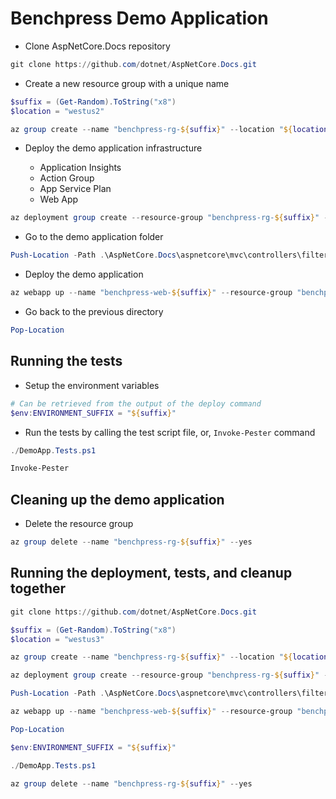 # Benchpress Demo Application

* Clone AspNetCore.Docs repository

```powershell
git clone https://github.com/dotnet/AspNetCore.Docs.git
```

* Create a new resource group with a unique name

```powershell
$suffix = (Get-Random).ToString("x8")
$location = "westus2"

az group create --name "benchpress-rg-${suffix}" --location "${location}"
```

* Deploy the demo application infrastructure

   * Application Insights
   * Action Group
   * App Service Plan
   * Web App

```powershell
az deployment group create --resource-group "benchpress-rg-${suffix}" --template-file "main.bicep" --parameters suffix="${suffix}"
```

* Go to the demo application folder

```powershell
Push-Location -Path .\AspNetCore.Docs\aspnetcore\mvc\controllers\filters\samples\6.x\FiltersSample
```

* Deploy the demo application

```powershell
az webapp up --name "benchpress-web-${suffix}" --resource-group "benchpress-rg-${suffix}" --location "${location}" --sku "F1"
```

* Go back to the previous directory

```powershell
Pop-Location
```

## Running the tests

* Setup the environment variables

```powershell
# Can be retrieved from the output of the deploy command
$env:ENVIRONMENT_SUFFIX = "${suffix}"
```

* Run the tests by calling the test script file, or, `Invoke-Pester` command

```powershell
./DemoApp.Tests.ps1
```

```powershell
Invoke-Pester
```

## Cleaning up the demo application

* Delete the resource group

```powershell
az group delete --name "benchpress-rg-${suffix}" --yes
```

## Running the deployment, tests, and cleanup together

```powershell
git clone https://github.com/dotnet/AspNetCore.Docs.git

$suffix = (Get-Random).ToString("x8")
$location = "westus3"

az group create --name "benchpress-rg-${suffix}" --location "${location}"

az deployment group create --resource-group "benchpress-rg-${suffix}" --template-file "main.bicep" --parameters suffix="${suffix}"

Push-Location -Path .\AspNetCore.Docs\aspnetcore\mvc\controllers\filters\samples\6.x\FiltersSample

az webapp up --name "benchpress-web-${suffix}" --resource-group "benchpress-rg-${suffix}" --location "${location}" --sku "F1"

Pop-Location

$env:ENVIRONMENT_SUFFIX = "${suffix}"

./DemoApp.Tests.ps1

az group delete --name "benchpress-rg-${suffix}" --yes
```

